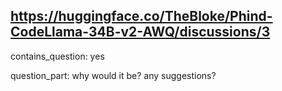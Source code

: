 ## https://huggingface.co/TheBloke/Phind-CodeLlama-34B-v2-AWQ/discussions/3

contains_question: yes

question_part: why would it be? any suggestions?